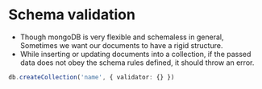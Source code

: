 # Schema validation

- Though mongoDB is very flexible and schemaless in general, Sometimes we want our documents to have a rigid structure.
- While inserting or updating documents into a collection, if the passed data does not obey the schema rules defined, it should throw an error.

```ts
db.createCollection('name', { validator: {} })
```
